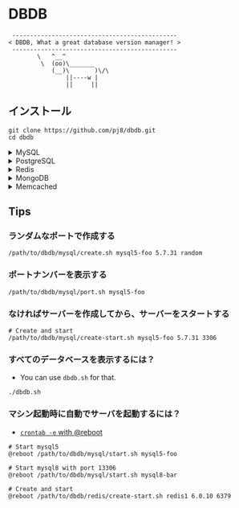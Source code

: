 # DBDB

```
 ----------------------------------------------
< DBDB, What a great database version manager! >
 ----------------------------------------------
        \   ^__^
         \  (oo)\_______
            (__)\       )\/\
                ||----w |
                ||     ||
```

## インストール

```
git clone https://github.com/pj8/dbdb.git
cd dbdb
```

<details><summary>MySQL</summary><div>

## MySQL

### MySQL Server関連コマンド

```
./mysql/{create|start|stop|restart|port|status|connect|delete}.sh {name} {mysqlVersion} {port}

# 例: MySQL serverを作成する
./mysql/create.sh mysql1 8.0.41 3306

# そのほかの例
./mysql/start.sh   mysql1
./mysql/stop.sh    mysql1
./mysql/restart.sh mysql1
./mysql/port.sh    mysql1
./mysql/status.sh  mysql1
./mysql/connect.sh mysql1
./mysql/delete.sh  mysql1

# 例: 別のサーバーを作成する
./mysql/create.sh mysql2 9.2.0 13306

# 例: ランダムなポートで作成する
./mysql/create.sh mysql3 8.0.41 random

# 例: なければサーバーを作成してから、サーバーをスタートする
./mysql/create-start.sh mysql4 9.2.0 23306
```

### サポートしているMySQL Versions

- x86_64
  - 5.7.31 (x86_64)
  - 8.0.23 (x86_64)
  - 8.0.30 (x86_64)
- arm64
  - 8.0.28 (arm64)
  - 8.0.41 (arm64)
  - 8.4.4 (arm64)
  - 9.2.0 (arm64)

</div></details>

<details><summary>PostgreSQL</summary><div>

## PostgreSQL

### Commands for PostgreSQL Server

```
./postgresql/{create|start|stop|restart|port|status|connect|delete}.sh {name} {postgresqlVersion} {port}

# e.g.
./postgresql/create.sh  pg1 12.4 5432
./postgresql/start.sh   pg1
./postgresql/stop.sh    pg1
./postgresql/restart.sh pg1
./postgresql/port.sh    pg1
./postgresql/status.sh  pg1
./postgresql/connect.sh pg1
./postgresql/delete.sh  pg1
```

### Supported PostgreSQL Versions

- 12.4
- 12.6
- 13.2

</div></details>

<details><summary>Redis</summary><div>

## Redis

### Commands for Redis Server

```
./redis/{create|start|stop|restart|port|status|connect|delete}.sh {name} {redisVersion} {port}

# e.g.
./redis/create.sh  redis1 6.2.14 6379
./redis/start.sh   redis1
./redis/stop.sh    redis1
./redis/restart.sh redis1
./redis/port.sh    redis1
./redis/status.sh  redis1
./redis/connect.sh redis1
./redis/delete.sh  redis1
```

### Supported Redis Versions

- 6.0.16
- 6.2.14
- 7.0.15
- 7.2.5

</div></details>

<details><summary>MongoDB</summary><div>

## MongoDB

### Commands for MongoDB Server

```
./mongodb/{create|start|stop|restart|port|status|connect|delete}.sh {name} {mongodbVersion} {port}

# e.g.
./mongodb/create.sh  mongo1 4.4.3 27017
./mongodb/start.sh   mongo1
./mongodb/stop.sh    mongo1
./mongodb/restart.sh mongo1
./mongodb/port.sh    mongo1
./mongodb/status.sh  mongo1
./mongodb/connect.sh mongo1
./mongodb/delete.sh  mongo1
```

### Supported MongoDB Versions

- 4.4.10
- 5.0.3

</div></details>

<details><summary>Memcached</summary><div>

## Memcached

### Commands for Memcached Server

```
./memcached/{create|start|stop|restart|port|status|connect|delete}.sh {name} {memcachedVersion} {port}

# e.g.
./memcached/create.sh  memcached1 1.6.31 11211
./memcached/start.sh   memcached1
./memcached/stop.sh    memcached1
./memcached/restart.sh memcached1
./memcached/port.sh    memcached1
./memcached/status.sh  memcached1
./memcached/connect.sh memcached1
./memcached/delete.sh  memcached1
```

### Supported Memcached Versions

- 1.6.31

</div></details>

## Tips

### ランダムなポートで作成する

```
/path/to/dbdb/mysql/create.sh mysql5-foo 5.7.31 random
```

### ポートナンバーを表示する

```
/path/to/dbdb/mysql/port.sh mysql5-foo
```

### なければサーバーを作成してから、サーバーをスタートする

```
# Create and start
/path/to/dbdb/mysql/create-start.sh mysql5-foo 5.7.31 3306
```

### すべてのデータベースを表示するには？

- You can use `dbdb.sh` for that.

```
./dbdb.sh
```

### マシン起動時に自動でサーバを起動するには？

- [`crontab -e` with @reboot](https://man7.org/linux/man-pages/man5/crontab.5.html#EXTENSIONS)

```
# Start mysql5
@reboot /path/to/dbdb/mysql/start.sh mysql5-foo

# Start mysql8 with port 13306
@reboot /path/to/dbdb/mysql/start.sh mysql8-bar

# Create and start
@reboot /path/to/dbdb/redis/create-start.sh redis1 6.0.10 6379
```
